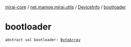 [mirai-core](../../index.md) / [net.mamoe.mirai.utils](../index.md) / [DeviceInfo](index.md) / [bootloader](./bootloader.md)

# bootloader

`abstract val bootloader: `[`ByteArray`](https://kotlinlang.org/api/latest/jvm/stdlib/kotlin/-byte-array/index.html)